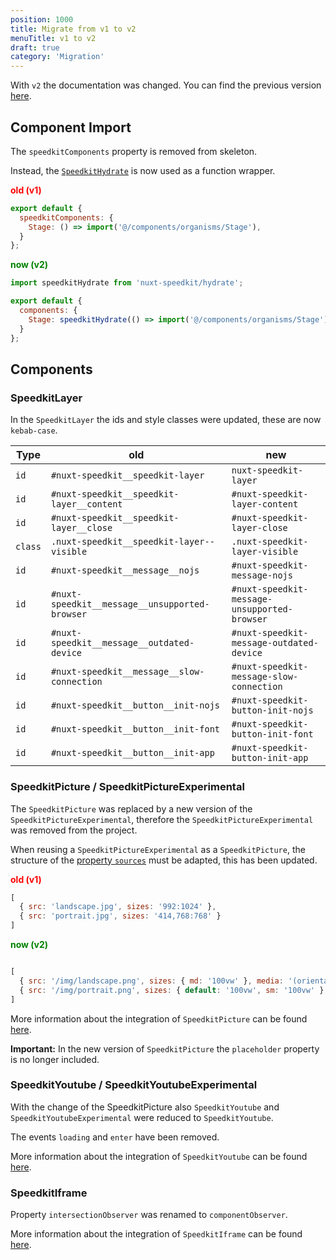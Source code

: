 ```yaml
---
position: 1000
title: Migrate from v1 to v2
menuTitle: v1 to v2
draft: true
category: 'Migration'
---
```



With `v2` the documentation was changed. You can find the previous version [here](/v1).


## Component Import

The `speedkitComponents` property is removed from skeleton. 

Instead, the [`SpeedkitHydrate`](/usage#import-components) is now used as a function wrapper.


**<span style="color: red;">old (v1)</span>**
````js
export default {
  speedkitComponents: {
    Stage: () => import('@/components/organisms/Stage'),
  }
};
````

**<span style="color: green;">now (v2)</span>**
````js
import speedkitHydrate from 'nuxt-speedkit/hydrate';

export default {
  components: {
    Stage: speedkitHydrate(() => import('@/components/organisms/Stage')),
  }
};
````

## Components

### SpeedkitLayer

In the `SpeedkitLayer` the ids and style classes were updated, these are now `kebab-case`.

| Type    | old                                            | new                                          |
| ------- | ---------------------------------------------- | -------------------------------------------- |
| `id`    | `#nuxt-speedkit__speedkit-layer`               | `nuxt-speedkit-layer`                        |
| `id`    | `#nuxt-speedkit__speedkit-layer__content`      | `#nuxt-speedkit-layer-content`               |
| `id`    | `#nuxt-speedkit__speedkit-layer__close`        | `#nuxt-speedkit-layer-close`                 |
| `class` | `.nuxt-speedkit__speedkit-layer--visible`      | `.nuxt-speedkit-layer-visible`               |
| `id`    | `#nuxt-speedkit__message__nojs`                | `#nuxt-speedkit-message-nojs`                |
| `id`    | `#nuxt-speedkit__message__unsupported-browser` | `#nuxt-speedkit-message-unsupported-browser` |
| `id`    | `#nuxt-speedkit__message__outdated-device`     | `#nuxt-speedkit-message-outdated-device`     |
| `id`    | `#nuxt-speedkit__message__slow-connection`     | `#nuxt-speedkit-message-slow-connection`     |
| `id`    | `#nuxt-speedkit__button__init-nojs`            | `#nuxt-speedkit-button-init-nojs`            |
| `id`    | `#nuxt-speedkit__button__init-font`            | `#nuxt-speedkit-button-init-font`            |
| `id`    | `#nuxt-speedkit__button__init-app`             | `#nuxt-speedkit-button-init-app`             |

### SpeedkitPicture / SpeedkitPictureExperimental

The `SpeedkitPicture` was replaced by a new version of the `SpeedkitPictureExperimental`, therefore the `SpeedkitPictureExperimental` was removed from the project.

When reusing a `SpeedkitPictureExperimental` as a `SpeedkitPicture`, the structure of the [property `sources`](/components/speedkit-picture#sources) must be adapted, this has been updated.

**<span style="color: red;">old (v1)</span>**
````js
[ 
  { src: 'landscape.jpg', sizes: '992:1024' },
  { src: 'portrait.jpg', sizes: '414,768:768' }
]
````

**<span style="color: green;">now (v2)</span>**
````js

[
  { src: '/img/landscape.png', sizes: { md: '100vw' }, media: '(orientation: landscape)' },
  { src: '/img/portrait.png', sizes: { default: '100vw', sm: '100vw' }, media: '(orientation: portrait)' }
]
````

More information about the integration of `SpeedkitPicture` can be found [here](/components/speedkit-picture).

<alert type="warning">**Important:** In the new version of `SpeedkitPicture` the `placeholder` property is no longer included.</alert>


### SpeedkitYoutube / SpeedkitYoutubeExperimental

With the change of the SpeedkitPicture also `SpeedkitYoutube` and `SpeedkitYoutubeExperimental` were reduced to `SpeedkitYoutube`.

The events `loading` and `enter` have been removed.

More information about the integration of `SpeedkitYoutube` can be found [here](/components/speedkit-youtube).

### SpeedkitIframe

Property `intersectionObserver` was renamed to `componentObserver`.

More information about the integration of `SpeedkitIframe` can be found [here](/components/speedkit-iframe).
